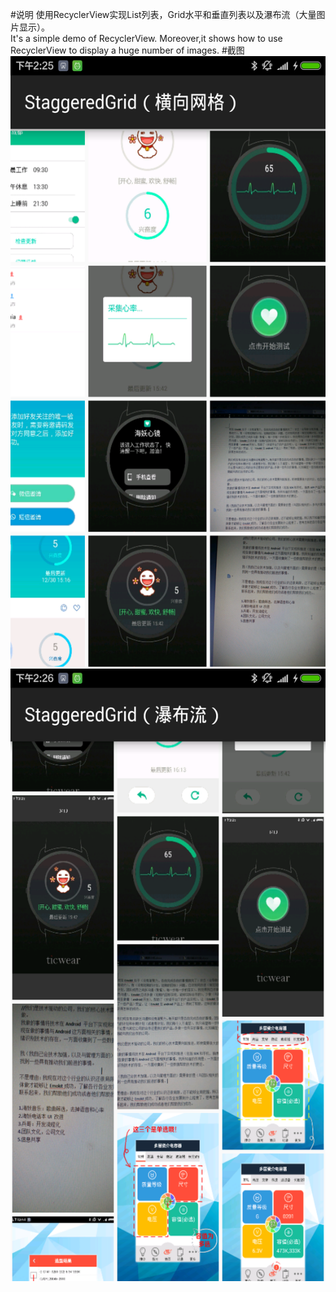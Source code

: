 #说明
    使用RecyclerView实现List列表，Grid水平和垂直列表以及瀑布流（大量图片显示）。   
    It's a simple demo of RecyclerView. Moreover,it shows how to use RecyclerView to display a huge number of images.
#截图
<img src="./Screenshots/Staggered（水平网格）.png" width = "540" height = "980" alt="水平网格" align=center />
<img src="./Screenshots/Staggered（瀑布流）.png" width = "540" height = "980" alt="瀑布流" align=center />
